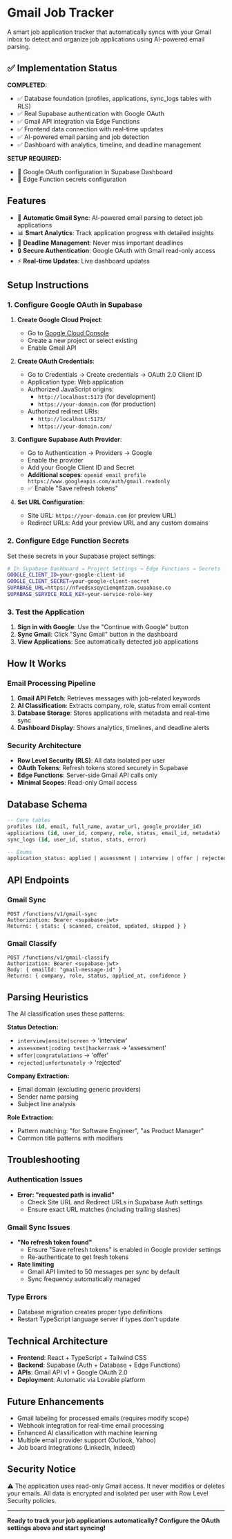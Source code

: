 # Gmail Job Tracker

A smart job application tracker that automatically syncs with your Gmail inbox to detect and organize job applications using AI-powered email parsing.

## ✅ Implementation Status

**COMPLETED:**
- ✅ Database foundation (profiles, applications, sync_logs tables with RLS)
- ✅ Real Supabase authentication with Google OAuth 
- ✅ Gmail API integration via Edge Functions
- ✅ Frontend data connection with real-time updates
- ✅ AI-powered email parsing and job detection
- ✅ Dashboard with analytics, timeline, and deadline management

**SETUP REQUIRED:**
- 🔧 Google OAuth configuration in Supabase Dashboard
- 🔧 Edge Function secrets configuration

## Features

- 🤖 **Automatic Gmail Sync**: AI-powered email parsing to detect job applications
- 📊 **Smart Analytics**: Track application progress with detailed insights  
- 🔔 **Deadline Management**: Never miss important deadlines
- 🔒 **Secure Authentication**: Google OAuth with Gmail read-only access
- ⚡ **Real-time Updates**: Live dashboard updates

## Setup Instructions

### 1. Configure Google OAuth in Supabase

1. **Create Google Cloud Project**:
   - Go to [Google Cloud Console](https://console.cloud.google.com/)
   - Create a new project or select existing
   - Enable Gmail API

2. **Create OAuth Credentials**:
   - Go to Credentials → Create credentials → OAuth 2.0 Client ID
   - Application type: Web application
   - Authorized JavaScript origins: 
     - `http://localhost:5173` (for development)
     - `https://your-domain.com` (for production)
   - Authorized redirect URIs:
     - `http://localhost:5173/`
     - `https://your-domain.com/`

3. **Configure Supabase Auth Provider**:
   - Go to Authentication → Providers → Google
   - Enable the provider
   - Add your Google Client ID and Secret
   - **Additional scopes**: `openid email profile https://www.googleapis.com/auth/gmail.readonly`
   - ✅ Enable "Save refresh tokens"

4. **Set URL Configuration**:
   - Site URL: `https://your-domain.com` (or preview URL)
   - Redirect URLs: Add your preview URL and any custom domains

### 2. Configure Edge Function Secrets

Set these secrets in your Supabase project settings:

```bash
# In Supabase Dashboard → Project Settings → Edge Functions → Secrets
GOOGLE_CLIENT_ID=your-google-client-id
GOOGLE_CLIENT_SECRET=your-google-client-secret
SUPABASE_URL=https://nfvedsxsqyciemqmtzam.supabase.co
SUPABASE_SERVICE_ROLE_KEY=your-service-role-key
```

### 3. Test the Application

1. **Sign in with Google**: Use the "Continue with Google" button
2. **Sync Gmail**: Click "Sync Gmail" button in the dashboard
3. **View Applications**: See automatically detected job applications

## How It Works

### Email Processing Pipeline

1. **Gmail API Fetch**: Retrieves messages with job-related keywords
2. **AI Classification**: Extracts company, role, status from email content
3. **Database Storage**: Stores applications with metadata and real-time sync
4. **Dashboard Display**: Shows analytics, timelines, and deadline alerts

### Security Architecture

- **Row Level Security (RLS)**: All data isolated per user
- **OAuth Tokens**: Refresh tokens stored securely in Supabase
- **Edge Functions**: Server-side Gmail API calls only
- **Minimal Scopes**: Read-only Gmail access

## Database Schema

```sql
-- Core tables
profiles (id, email, full_name, avatar_url, google_provider_id)
applications (id, user_id, company, role, status, email_id, metadata)
sync_logs (id, user_id, status, stats, error)

-- Enums
application_status: applied | assessment | interview | offer | rejected | ghosted | withdrawn | other
```

## API Endpoints

### Gmail Sync
```
POST /functions/v1/gmail-sync
Authorization: Bearer <supabase-jwt>
Returns: { stats: { scanned, created, updated, skipped } }
```

### Gmail Classify
```
POST /functions/v1/gmail-classify  
Authorization: Bearer <supabase-jwt>
Body: { emailId: "gmail-message-id" }
Returns: { company, role, status, applied_at, confidence }
```

## Parsing Heuristics

The AI classification uses these patterns:

**Status Detection:**
- `interview|onsite|screen` → 'interview'
- `assessment|coding test|hackerrank` → 'assessment'  
- `offer|congratulations` → 'offer'
- `rejected|unfortunately` → 'rejected'

**Company Extraction:**
- Email domain (excluding generic providers)
- Sender name parsing
- Subject line analysis

**Role Extraction:**
- Pattern matching: "for Software Engineer", "as Product Manager"
- Common title patterns with modifiers

## Troubleshooting

### Authentication Issues
- **Error: "requested path is invalid"**
  - Check Site URL and Redirect URLs in Supabase Auth settings
  - Ensure exact URL matches (including trailing slashes)

### Gmail Sync Issues
- **"No refresh token found"**
  - Ensure "Save refresh tokens" is enabled in Google provider settings
  - Re-authenticate to get fresh tokens
- **Rate limiting**
  - Gmail API limited to 50 messages per sync by default
  - Sync frequency automatically managed

### Type Errors
- Database migration creates proper type definitions
- Restart TypeScript language server if types don't update

## Technical Architecture

- **Frontend**: React + TypeScript + Tailwind CSS
- **Backend**: Supabase (Auth + Database + Edge Functions)
- **APIs**: Gmail API v1 + Google OAuth 2.0
- **Deployment**: Automatic via Lovable platform

## Future Enhancements

- Gmail labeling for processed emails (requires modify scope)
- Webhook integration for real-time email processing
- Enhanced AI classification with machine learning
- Multiple email provider support (Outlook, Yahoo)
- Job board integrations (LinkedIn, Indeed)

## Security Notice

⚠️ The application uses read-only Gmail access. It never modifies or deletes your emails. All data is encrypted and isolated per user with Row Level Security policies.

---

**Ready to track your job applications automatically? Configure the OAuth settings above and start syncing!**